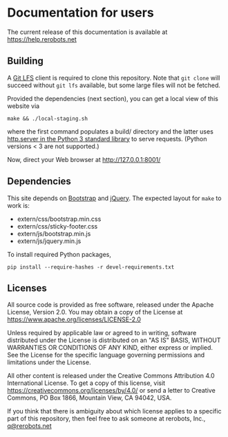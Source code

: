 Documentation for users
=======================

The current release of this documentation is available at
https://help.rerobots.net


Building
--------

A [Git LFS](https://git-lfs.github.com/) client is required to clone this
repository. Note that `git clone` will succeed without `git lfs` available, but
some large files will not be fetched.

Provided the dependencies (next section), you can get a local view of this
website via

    make && ./local-staging.sh

where the first command populates a build/ directory and the latter uses
[http.server in the Python 3 standard library](
https://docs.python.org/3.8/library/http.server.html)
to serve requests. (Python versions < 3 are not supported.)

Now, direct your Web browser at http://127.0.0.1:8001/


Dependencies
------------

This site depends on [Bootstrap](https://getbootstrap.com/) and
[jQuery](https://jquery.com/). The expected layout for `make` to work is:

* extern/css/bootstrap.min.css
* extern/css/sticky-footer.css
* extern/js/bootstrap.min.js
* extern/js/jquery.min.js

To install required Python packages,

    pip install --require-hashes -r devel-requirements.txt


Licenses
--------

All source code is provided as free software, released under the Apache License,
Version 2.0.  You may obtain a copy of the License at https://www.apache.org/licenses/LICENSE-2.0

Unless required by applicable law or agreed to in writing, software
distributed under the License is distributed on an "AS IS" BASIS,
WITHOUT WARRANTIES OR CONDITIONS OF ANY KIND, either express or implied.
See the License for the specific language governing permissions and
limitations under the License.

All other content is released under the Creative Commons Attribution 4.0
International License. To get a copy of this license, visit
<https://creativecommons.org/licenses/by/4.0/> or send a letter to
Creative Commons, PO Box 1866, Mountain View, CA 94042, USA.

If you think that there is ambiguity about which license applies to a specific
part of this repository, then feel free to ask someone at rerobots, Inc.,
q@rerobots.net
